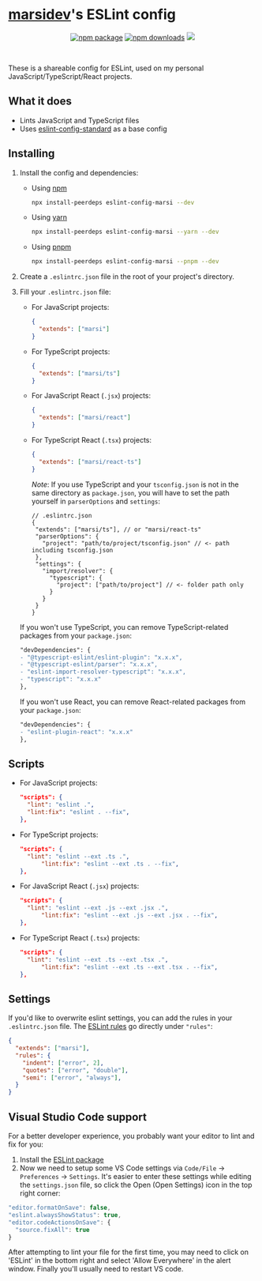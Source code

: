 # [marsidev](https://github.com/marsidev)'s ESLint config

<p align="center">
  <a href="https://npmjs.com/package/eslint-config-marsi"><img src="https://img.shields.io/npm/v/eslint-config-marsi.svg" alt="npm package"></a>
  <a href="https://npmjs.com/package/eslint-config-marsi"><img src="https://img.shields.io/npm/dm/eslint-config-marsi.svg" alt="npm downloads"></a>
  <a href="https://twitter.com/marsigliacr/"><img src="https://img.shields.io/twitter/follow/marsigliacr?label=Follow%20on%20Twitter" /></a>
</p>
<br/>

These is a shareable config for ESLint, used on my personal JavaScript/TypeScript/React projects.

## What it does

- Lints JavaScript and TypeScript files
- Uses [eslint-config-standard](https://github.com/standard/eslint-config-standard) as a base config

## Installing

1. Install the config and dependencies:

   - Using [npm](https://www.npmjs.com)
     ```bash
     npx install-peerdeps eslint-config-marsi --dev
     ```

   - Using [yarn](https://yarnpkg.com)
     ```bash
     npx install-peerdeps eslint-config-marsi --yarn --dev
     ```

   - Using [pnpm](https://pnpm.io)
     ```bash
     npx install-peerdeps eslint-config-marsi --pnpm --dev
     ```

2. Create a `.eslintrc.json` file in the root of your project's directory.

3. Fill your `.eslintrc.json` file:
  
     - For JavaScript projects:
       ```json
       {
         "extends": ["marsi"]
       }
       ```

     - For TypeScript projects:
       ```json
       {
         "extends": ["marsi/ts"]
       }
       ```

     - For JavaScript React (`.jsx`) projects:
       ```json
       {
         "extends": ["marsi/react"]
       }
       ```

     - For TypeScript React (`.tsx`) projects:
       ```json
       {
         "extends": ["marsi/react-ts"]
       }
       ```

       *Note*: If you use TypeScript and your `tsconfig.json` is not in the same directory as `package.json`, you will have to set the path yourself in `parserOptions` and `settings`:

       ```jsonc
       // .eslintrc.json
       {
        "extends": ["marsi/ts"], // or "marsi/react-ts"
        "parserOptions": {
          "project": "path/to/project/tsconfig.json" // <- path including tsconfig.json
        },
        "settings": {
          "import/resolver": {
            "typescript": {
              "project": ["path/to/project"] // <- folder path only
            }
          }
        }
       }
       ```

    If you won't use TypeScript, you can remove TypeScript-related packages from your `package.json`:

    ```diff
    "devDependencies": {
    - "@typescript-eslint/eslint-plugin": "x.x.x",
    - "@typescript-eslint/parser": "x.x.x",
    - "eslint-import-resolver-typescript": "x.x.x",
    - "typescript": "x.x.x"
    },
    ```

    If you won't use React, you can remove React-related packages from your `package.json`:

    ```diff
    "devDependencies": {
    - "eslint-plugin-react": "x.x.x"
    },
    ```

## Scripts

- For JavaScript projects:
  ```json
  "scripts": {
    "lint": "eslint .",
    "lint:fix": "eslint . --fix",
  },
  ```

- For TypeScript projects:
  ```json
  "scripts": {
    "lint": "eslint --ext .ts .",
		"lint:fix": "eslint --ext .ts . --fix",
  },
  ```

- For JavaScript React (`.jsx`) projects:
  ```json
  "scripts": {
    "lint": "eslint --ext .js --ext .jsx .",
		"lint:fix": "eslint --ext .js --ext .jsx . --fix",
  },
  ```

- For TypeScript React (`.tsx`) projects:
  ```json
  "scripts": {
    "lint": "eslint --ext .ts --ext .tsx .",
		"lint:fix": "eslint --ext .ts --ext .tsx . --fix",
  },
  ```

## Settings

If you'd like to overwrite eslint settings, you can add the rules in your `.eslintrc.json` file. The [ESLint rules](https://eslint.org/docs/rules/) go directly under `"rules"`:

```json
{
  "extends": ["marsi"],
  "rules": {
    "indent": ["error", 2],
    "quotes": ["error", "double"],
    "semi": ["error", "always"],
  }
}
```


## Visual Studio Code support

For a better developer experience, you probably want your editor to lint and fix for you:
1. Install the [ESLint package](https://marketplace.visualstudio.com/items?itemName=dbaeumer.vscode-eslint)
2. Now we need to setup some VS Code settings via `Code/File` → `Preferences` → `Settings`. It's easier to enter these settings while editing the `settings.json` file, so click the Open (Open Settings) icon in the top right corner:
  ```js
  "editor.formatOnSave": false,
  "eslint.alwaysShowStatus": true,
  "editor.codeActionsOnSave": {
    "source.fixAll": true
  }
  ```

After attempting to lint your file for the first time, you may need to click on 'ESLint' in the bottom right and select 'Allow Everywhere' in the alert window. 
Finally you'll usually need to restart VS code.
